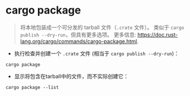 # cargo package

> 将本地包装成一个可分发的 tarball 文件（`.crate` 文件）。
> 类似于 `cargo publish --dry-run`，但具有更多选项。
> 更多信息: <https://doc.rust-lang.org/cargo/commands/cargo-package.html>.

- 执行检查并创建一个 `.crate` 文件 (相当于 `cargo publish --dry-run`)：

`cargo package`

- 显示将包含在tarball中的文件，而不实际创建它：

`cargo package --list`
